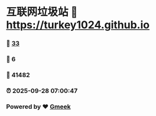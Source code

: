 # 互联网垃圾站 :link: https://turkey1024.github.io 
### :page_facing_up: [33](https://turkey1024.github.io/tag.html) 
### :speech_balloon: 6 
### :hibiscus: 41482 
### :alarm_clock: 2025-09-28 07:00:47 
### Powered by :heart: [Gmeek](https://github.com/Meekdai/Gmeek)

